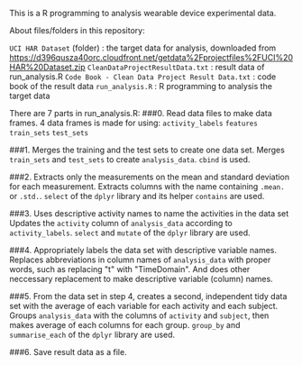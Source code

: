 This is a R programming to analysis wearable device experimental data.

About files/folders in this repository:

  `UCI HAR Dataset` (folder) : the target data for analysis, downloaded from https://d396qusza40orc.cloudfront.net/getdata%2Fprojectfiles%2FUCI%20HAR%20Dataset.zip
  `CleanDataProjectResultData.txt` : result data of run_analysis.R
  `Code Book - Clean Data Project Result Data.txt` : code book of the result data
  `run_analysis.R` : R programming to analysis the target data

There are 7 parts in run_analysis.R:
  ###0. Read data files to make data frames.
  4 data frames is made for using:
   `activity_labels`
   `features`
   `train_sets`
   `test_sets`

  ###1. Merges the training and the test sets to create one data set.
  Merges `train_sets` and `test_sets` to create `analysis_data`.
  `cbind` is used.

  ###2. Extracts only the measurements on the mean and standard deviation for each measurement.
  Extracts columns with the name containing `.mean.` or `.std.`.
  `select` of the `dplyr` library and its helper `contains` are used.

  ###3. Uses descriptive activity names to name the activities in the data set
  Updates the `activity` column of `analysis_data` according to `activity_labels`.
  `select` and `mutate` of the `dplyr` library are used.

  ###4. Appropriately labels the data set with descriptive variable names.
  Replaces abbreviations in column names of `analysis_data` with proper words, such as replacing "t" with "TimeDomain".
  And does other neccessary replacement to make descriptive variable (column) names.

  ###5. From the data set in step 4, creates a second, independent tidy data set with the average of each variable for each activity and each subject.
  Groups `analysis_data` with the columns of `activity` and `subject`, then makes average of each columns for each group.
  `group_by` and `summarise_each` of the `dplyr` library are used.

  ###6. Save result data as a file.